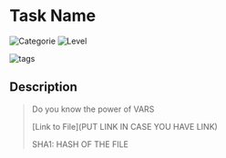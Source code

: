 # Task Name
![Categorie](https://img.shields.io/badge/Category-Miscellaneous-red?style=for-the-badge) ![Level](https://img.shields.io/badge/Difficulty-Easy-green?style=for-the-badge)

![tags](https://img.shields.io/badge/Tag-Jails%20%20Python-blue)

## Description
> Do you know the power of VARS
>
> [Link to File](PUT LINK IN CASE YOU HAVE LINK)
>
> SHA1: HASH OF THE FILE 
